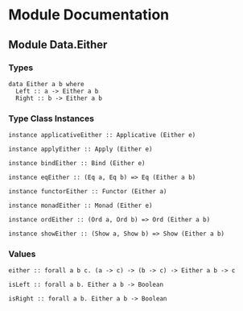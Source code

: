 # Module Documentation

## Module Data.Either

### Types

    data Either a b where
      Left :: a -> Either a b
      Right :: b -> Either a b


### Type Class Instances

    instance applicativeEither :: Applicative (Either e)

    instance applyEither :: Apply (Either e)

    instance bindEither :: Bind (Either e)

    instance eqEither :: (Eq a, Eq b) => Eq (Either a b)

    instance functorEither :: Functor (Either a)

    instance monadEither :: Monad (Either e)

    instance ordEither :: (Ord a, Ord b) => Ord (Either a b)

    instance showEither :: (Show a, Show b) => Show (Either a b)


### Values

    either :: forall a b c. (a -> c) -> (b -> c) -> Either a b -> c

    isLeft :: forall a b. Either a b -> Boolean

    isRight :: forall a b. Either a b -> Boolean